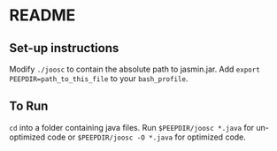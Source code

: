 # README

## Set-up instructions
Modify `./joosc` to contain the absolute path to jasmin.jar.
Add `export PEEPDIR=path_to_this_file` to your `bash_profile`.

## To Run
`cd` into a folder containing java files.
Run `$PEEPDIR/joosc *.java` for un-optimized code or `$PEEPDIR/joosc -O *.java` for optimized code.
